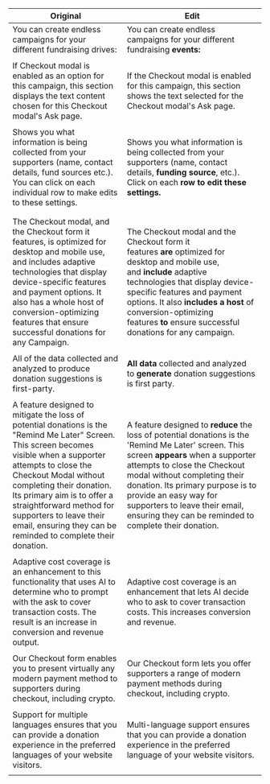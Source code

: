 | Original                                                                                                                                                                                                                                                                                                                                                                 | Edit                                                                                                                                                                                                                                                                                                                                                            |
| ------------------------------------------------------------------------------------------------------------------------------------------------------------------------------------------------------------------------------------------------------------------------------------------------------------------------------------------------------------------------ | --------------------------------------------------------------------------------------------------------------------------------------------------------------------------------------------------------------------------------------------------------------------------------------------------------------------------------------------------------------- |
| You can create endless campaigns for your different fundraising drives:                                                                                                                                                                                                                                                                                                  | You can create endless campaigns for your different fundraising **events:**                                                                                                                                                                                                                                                                                     |
|                                                                                                                                                                                                                                                                                                                                                                          |                                                                                                                                                                                                                                                                                                                                                                 |
| If Checkout modal is enabled as an option for this campaign, this section displays the text content chosen for this Checkout modal's Ask page.                                                                                                                                                                                                                           | If the Checkout modal is enabled for this campaign, this section shows the text selected for the Checkout modal's Ask page.                                                                                                                                                                                                                                     |
|                                                                                                                                                                                                                                                                                                                                                                          |                                                                                                                                                                                                                                                                                                                                                                 |
| Shows you what information is being collected from your supporters (name, contact details, fund sources etc.). You can click on each individual row to make edits to these settings.                                                                                                                                                                                     | Shows you what information is being collected from your supporters (name, contact details, **funding source**, etc.). Click on each **row to edit these settings.**                                                                                                                                                                                             |
|                                                                                                                                                                                                                                                                                                                                                                          |                                                                                                                                                                                                                                                                                                                                                                 |
|                                                                                                                                                                                                                                                                                                                                                                          |                                                                                                                                                                                                                                                                                                                                                                 |
| The Checkout modal, and the Checkout form it features, is optimized for desktop and mobile use, and includes adaptive technologies that display device-specific features and payment options. It also has a whole host of conversion-optimizing features that ensure successful donations for any Campaign.                                                              | The Checkout modal and the Checkout form it features **are** optimized for desktop and mobile use, and **include** adaptive technologies that display device-specific features and payment options. It also **includes a host** of conversion-optimizing features **to** ensure successful donations for any campaign.                                          |
|                                                                                                                                                                                                                                                                                                                                                                          |                                                                                                                                                                                                                                                                                                                                                                 |
| All of the data collected and analyzed to produce donation suggestions is first-party.                                                                                                                                                                                                                                                                                   | **All data** collected and analyzed to **generate** donation suggestions is first party.                                                                                                                                                                                                                                                                        |
|                                                                                                                                                                                                                                                                                                                                                                          |                                                                                                                                                                                                                                                                                                                                                                 |
| A feature designed to mitigate the loss of potential donations is the "Remind Me Later" Screen. This screen becomes visible when a supporter attempts to close the Checkout Modal without completing their donation. Its primary aim is to offer a straightforward method for supporters to leave their email, ensuring they can be reminded to complete their donation. | A feature designed to **reduce** the loss of potential donations is the 'Remind Me Later' screen. This screen **appears** when a supporter attempts to close the Checkout modal without completing their donation. Its primary purpose is to provide an easy way for supporters to leave their email, ensuring they can be reminded to complete their donation. |
|                                                                                                                                                                                                                                                                                                                                                                          |                                                                                                                                                                                                                                                                                                                                                                 |
| Adaptive cost coverage is an enhancement to this functionality that uses AI to determine who to prompt with the ask to cover transaction costs. The result is an increase in conversion and revenue output.                                                                                                                                                              | Adaptive cost coverage is an enhancement that lets AI decide who to ask to cover transaction costs. This increases conversion and revenue.                                                                                                                                                                                                                      |
|                                                                                                                                                                                                                                                                                                                                                                          |                                                                                                                                                                                                                                                                                                                                                                 |
| Our Checkout form enables you to present virtually any modern payment method to supporters during checkout, including crypto.                                                                                                                                                                                                                                            | Our Checkout form lets you offer supporters a range of modern payment methods during checkout, including crypto.                                                                                                                                                                                                                                                |
|                                                                                                                                                                                                                                                                                                                                                                          |                                                                                                                                                                                                                                                                                                                                                                 |
| Support for multiple languages ensures that you can provide a donation experience in the preferred languages of your website visitors.                                                                                                                                                                                                                                   | Multi-language support ensures that you can provide a donation experience in the preferred language of your website visitors.                                                                                                                                                                                                                                   |
|                                                                                                                                                                                                                                                                                                                                                                          |                                                                                                                                                                                                                                                                                                                                                                 |
